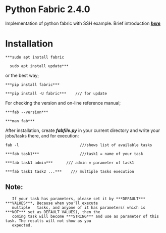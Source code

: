 # Python Fabric 2.4.0
Implementation of python fabric with SSH example.
Brief introduction [***here***](https://linxnerd.wordpress.com/2018/10/10/python-fabric-2.4.0/)

# Installation

    ***sudo apt install fabric

      sudo apt install update***

or the best way;

    ***pip install fabric***

    ***pip install -U fabric***    /// for update

For checking the version and on-line reference manual;

    ***fab --version***

    ***man fab***

After installation, create ***fabfile.py*** in your current directory and write your jobs/tasks there, and for execution:

    fab -l                           ///shows list of available tasks

    ***fab task1***                  ///task1 = name of your task

    ***fab task1 admin***      /// admin = parameter of task1

    ***fab task1 task2 ...***    /// multiple tasks execution


##    Note:
       If your task has parameters, please set it by ***DEFAULT*** ***VALUES***, Because when you'll execute
       multiple   tasks, and anyone of it has parameters( which is ***NOT*** set as DEFAULT VALUES), then the
       coming task will become ***STRING*** and use as parameter of this task. The results will not show as you
       expected.
